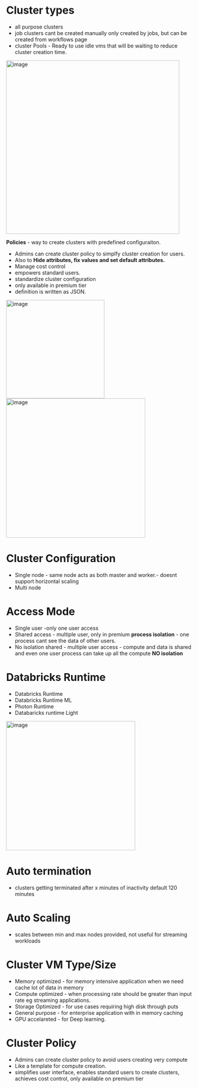 # Cluster types
- all purpose clusters
- job clusters cant be created manually only created by jobs, but can be created from workflows page
- cluster Pools - Ready to use idle vms that will be waiting to reduce cluster creation time.

<img width="467" alt="image" src="https://github.com/deepakgowtham/Datascience_Basics/assets/47908891/17c4c323-a526-4c8e-adb8-a01419e236aa">

**Policies** - way to create clusters with predefined configuraiton.

- Admins can create cluster policy to simplfy cluster creation for users.
- Also to **Hide attributes, fix values and set default attributes.**
- Manage cost control
- empowers standard users.
- standardize cluster configuration
- only available in premium tier
- definition is written as JSON.

  
<img width="265" alt="image" src="https://github.com/deepakgowtham/Datascience_Basics/assets/47908891/d46823c3-e47e-4466-9fca-88da35d4db2c">

<img width="375" alt="image" src="https://github.com/deepakgowtham/Datascience_Basics/assets/47908891/dbc19e3d-dbb2-4e0d-96c1-473ef90b284c">


# Cluster Configuration
- Single node - same node acts as both master and worker.- doesnt support horizontal scaling
- Multi node
#  Access Mode
- Single user -only one user access
- Shared access  - multiple user, only in premium  **process isolation** - one process cant see the data of other users.
- No isolation shared - multiple user access - compute and data is shared and even one user process can take up all the compute **NO isolation**

# Databricks Runtime
- Databricks Runtime
- Databricks Runtime ML
- Photon Runtime
- Databaricks runtime Light
  
<img width="348" alt="image" src="https://github.com/deepakgowtham/Datascience_Basics/assets/47908891/ecf618e6-f2bf-480d-b4be-941071a3e52d">

# Auto termination
- clusters getting terminated after x minutes of inactivity default 120 minutes

# Auto Scaling
- scales between min and max nodes provided, not useful for streaming workloads

# Cluster VM Type/Size
- Memory optimized - for memory intensive application when we need cache lot of data in memory
- Compute optimized - when processing rate should be greater than input rate eg streaming applications.
- Storage Optimized - for use cases requiring high disk through puts
- General purpose - for enterprise application with in memory caching
- GPU accelareted - for Deep learning.

# Cluster Policy
- Admins can create cluster policy to avoid users creating very compute
- Like a template for compute creation.
- simplifies user interface, enables standard users to create clusters, achieves cost control, only available on premium tier



